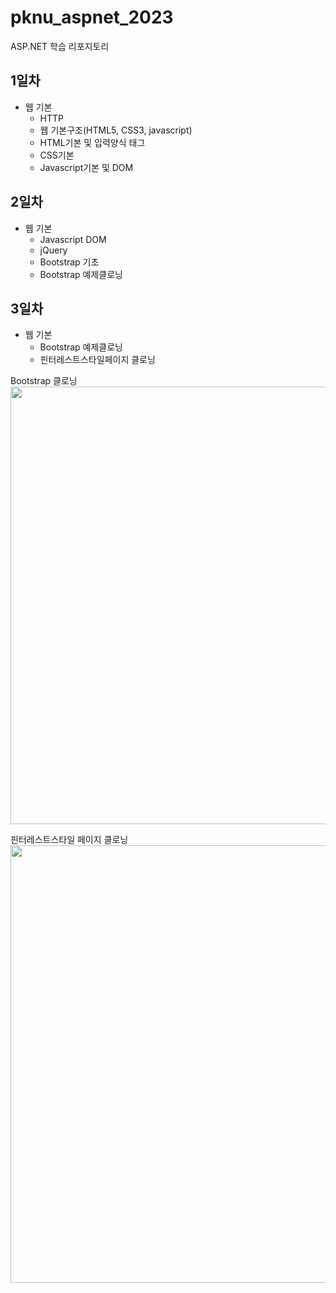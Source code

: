 # pknu_aspnet_2023
ASP.NET 학습 리포지토리

## 1일차
- 웹 기본
	- HTTP
	- 웹 기본구조(HTML5, CSS3, javascript)
	- HTML기본 및 입력양식 태그
	- CSS기본
	- Javascript기본 및 DOM
	
## 2일차
- 웹 기본
	- Javascript DOM
	- jQuery
	- Bootstrap 기초
	- Bootstrap 예제클로닝
	
## 3일차
- 웹 기본
	- Bootstrap 예제클로닝
	- 핀터레스트스타일페이지 클로닝
	
Bootstrap 클로닝  
<img src="https://github.com/ZZO-ZHO/pknu_aspnet_2023/blob/main/Day03/images/boot.gif?raw=true" width="700">

핀터레스트스타일 페이지 클로닝  
<img src="https://github.com/ZZO-ZHO/pknu_aspnet_2023/blob/main/Day03/images/pinterest.gif?raw=true" width="700">